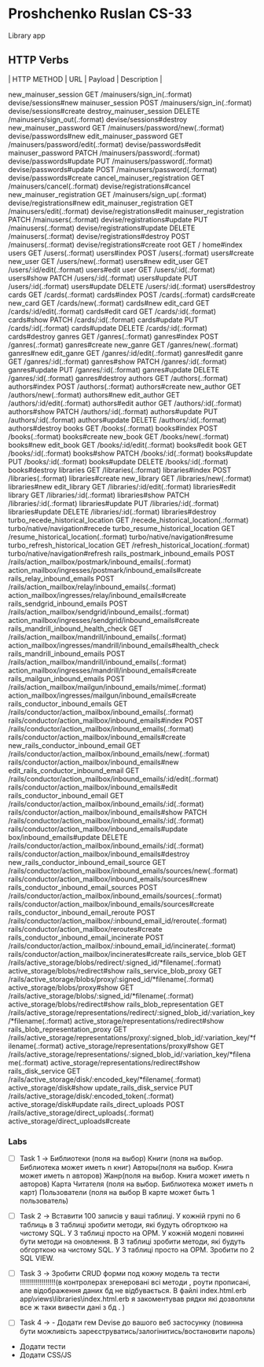 
# Proshchenko Ruslan CS-33


Library app

## HTTP Verbs
| HTTP METHOD | URL             | Payload | Description                  |


new_mainuser_session GET    /mainusers/sign_in(.:format)                                                                      devise/sessions#new
                        mainuser_session POST   /mainusers/sign_in(.:format)                                                                      devise/sessions#create
                destroy_mainuser_session DELETE /mainusers/sign_out(.:format)                                                                     devise/sessions#destroy
                   new_mainuser_password GET    /mainusers/password/new(.:format)                                                                 devise/passwords#new
                  edit_mainuser_password GET    /mainusers/password/edit(.:format)                                                                devise/passwords#edit
                       mainuser_password PATCH  /mainusers/password(.:format)                                                                     devise/passwords#update
                                         PUT    /mainusers/password(.:format)                                                                     devise/passwords#update
                                         POST   /mainusers/password(.:format)                                                                     devise/passwords#create
            cancel_mainuser_registration GET    /mainusers/cancel(.:format)                                                                       devise/registrations#cancel
               new_mainuser_registration GET    /mainusers/sign_up(.:format)                                                                      devise/registrations#new
              edit_mainuser_registration GET    /mainusers/edit(.:format)                                                                         devise/registrations#edit
                   mainuser_registration PATCH  /mainusers(.:format)                                                                              devise/registrations#update
                                         PUT    /mainusers(.:format)                                                                              devise/registrations#update
                                         DELETE /mainusers(.:format)                                                                              devise/registrations#destroy
                                         POST   /mainusers(.:format)                                                                              devise/registrations#create
                                    root GET    /                                                                                                 home#index
                                   users GET    /users(.:format)                                                                                  users#index
                                         POST   /users(.:format)                                                                                  users#create
                                new_user GET    /users/new(.:format)                                                                              users#new
                               edit_user GET    /users/:id/edit(.:format)                                                                         users#edit
                                    user GET    /users/:id(.:format)                                                                              users#show
                                         PATCH  /users/:id(.:format)                                                                              users#update
                                         PUT    /users/:id(.:format)                                                                              users#update
                                         DELETE /users/:id(.:format)                                                                              users#destroy
                                   cards GET    /cards(.:format)                                                                                  cards#index
                                         POST   /cards(.:format)                                                                                  cards#create
                                new_card GET    /cards/new(.:format)                                                                              cards#new
                               edit_card GET    /cards/:id/edit(.:format)                                                                         cards#edit
                                    card GET    /cards/:id(.:format)                                                                              cards#show
                                         PATCH  /cards/:id(.:format)                                                                              cards#update
                                         PUT    /cards/:id(.:format)                                                                              cards#update
                                         DELETE /cards/:id(.:format)                                                                              cards#destroy
                                  ganres GET    /ganres(.:format)                                                                                 ganres#index
                                         POST   /ganres(.:format)                                                                                 ganres#create
                               new_ganre GET    /ganres/new(.:format)                                                                             ganres#new
                              edit_ganre GET    /ganres/:id/edit(.:format)                                                                        ganres#edit
                                   ganre GET    /ganres/:id(.:format)                                                                             ganres#show
                                         PATCH  /ganres/:id(.:format)                                                                             ganres#update
                                         PUT    /ganres/:id(.:format)                                                                             ganres#update
                                         DELETE /ganres/:id(.:format)                                                                             ganres#destroy
                                 authors GET    /authors(.:format)                                                                                authors#index
                                         POST   /authors(.:format)                                                                                authors#create
                              new_author GET    /authors/new(.:format)                                                                            authors#new
                             edit_author GET    /authors/:id/edit(.:format)                                                                       authors#edit
                                  author GET    /authors/:id(.:format)                                                                            authors#show
                                         PATCH  /authors/:id(.:format)                                                                            authors#update
                                         PUT    /authors/:id(.:format)                                                                            authors#update
                                         DELETE /authors/:id(.:format)                                                                            authors#destroy
                                   books GET    /books(.:format)                                                                                  books#index
                                         POST   /books(.:format)                                                                                  books#create
                                new_book GET    /books/new(.:format)                                                                              books#new
                               edit_book GET    /books/:id/edit(.:format)                                                                         books#edit
                                    book GET    /books/:id(.:format)                                                                              books#show
                                         PATCH  /books/:id(.:format)                                                                              books#update
                                         PUT    /books/:id(.:format)                                                                              books#update
                                         DELETE /books/:id(.:format)                                                                              books#destroy
                               libraries GET    /libraries(.:format)                                                                              libraries#index
                                         POST   /libraries(.:format)                                                                              libraries#create
                             new_library GET    /libraries/new(.:format)                                                                          libraries#new
                            edit_library GET    /libraries/:id/edit(.:format)                                                                     libraries#edit
                                 library GET    /libraries/:id(.:format)                                                                          libraries#show
                                         PATCH  /libraries/:id(.:format)                                                                          libraries#update
                                         PUT    /libraries/:id(.:format)                                                                          libraries#update
                                         DELETE /libraries/:id(.:format)                                                                          libraries#destroy
        turbo_recede_historical_location GET    /recede_historical_location(.:format)                                                             turbo/native/navigation#recede
        turbo_resume_historical_location GET    /resume_historical_location(.:format)                                                             turbo/native/navigation#resume
       turbo_refresh_historical_location GET    /refresh_historical_location(.:format)                                                            turbo/native/navigation#refresh
           rails_postmark_inbound_emails POST   /rails/action_mailbox/postmark/inbound_emails(.:format)                                           action_mailbox/ingresses/postmark/inbound_emails#create
              rails_relay_inbound_emails POST   /rails/action_mailbox/relay/inbound_emails(.:format)                                              action_mailbox/ingresses/relay/inbound_emails#create
           rails_sendgrid_inbound_emails POST   /rails/action_mailbox/sendgrid/inbound_emails(.:format)                                           action_mailbox/ingresses/sendgrid/inbound_emails#create
     rails_mandrill_inbound_health_check GET    /rails/action_mailbox/mandrill/inbound_emails(.:format)                                           action_mailbox/ingresses/mandrill/inbound_emails#health_check
           rails_mandrill_inbound_emails POST   /rails/action_mailbox/mandrill/inbound_emails(.:format)                                           action_mailbox/ingresses/mandrill/inbound_emails#create
            rails_mailgun_inbound_emails POST   /rails/action_mailbox/mailgun/inbound_emails/mime(.:format)                                       action_mailbox/ingresses/mailgun/inbound_emails#create
          rails_conductor_inbound_emails GET    /rails/conductor/action_mailbox/inbound_emails(.:format)                                          rails/conductor/action_mailbox/inbound_emails#index
                                         POST   /rails/conductor/action_mailbox/inbound_emails(.:format)                                          rails/conductor/action_mailbox/inbound_emails#create
       new_rails_conductor_inbound_email GET    /rails/conductor/action_mailbox/inbound_emails/new(.:format)                                      rails/conductor/action_mailbox/inbound_emails#new
      edit_rails_conductor_inbound_email GET    /rails/conductor/action_mailbox/inbound_emails/:id/edit(.:format)                                 rails/conductor/action_mailbox/inbound_emails#edit
           rails_conductor_inbound_email GET    /rails/conductor/action_mailbox/inbound_emails/:id(.:format)                                      rails/conductor/action_mailbox/inbound_emails#show
                                         PATCH  /rails/conductor/action_mailbox/inbound_emails/:id(.:format)                                      rails/conductor/action_mailbox/inbound_emails#update
box/inbound_emails#update
                                         DELETE /rails/conductor/action_mailbox/inbound_emails/:id(.:format)                                      rails/conductor/action_mailbox/inbound_emails#destroy
new_rails_conductor_inbound_email_source GET    /rails/conductor/action_mailbox/inbound_emails/sources/new(.:format)                              rails/conductor/action_mailbox/inbound_emails/sources#new
   rails_conductor_inbound_email_sources POST   /rails/conductor/action_mailbox/inbound_emails/sources(.:format)                                  rails/conductor/action_mailbox/inbound_emails/sources#create
   rails_conductor_inbound_email_reroute POST   /rails/conductor/action_mailbox/:inbound_email_id/reroute(.:format)                               rails/conductor/action_mailbox/reroutes#create
rails_conductor_inbound_email_incinerate POST   /rails/conductor/action_mailbox/:inbound_email_id/incinerate(.:format)                            rails/conductor/action_mailbox/incinerates#create
                      rails_service_blob GET    /rails/active_storage/blobs/redirect/:signed_id/*filename(.:format)                               active_storage/blobs/redirect#show
                rails_service_blob_proxy GET    /rails/active_storage/blobs/proxy/:signed_id/*filename(.:format)                                  active_storage/blobs/proxy#show
                                         GET    /rails/active_storage/blobs/:signed_id/*filename(.:format)                                        active_storage/blobs/redirect#show
               rails_blob_representation GET    /rails/active_storage/representations/redirect/:signed_blob_id/:variation_key/*filename(.:format) active_storage/representations/redirect#show
         rails_blob_representation_proxy GET    /rails/active_storage/representations/proxy/:signed_blob_id/:variation_key/*filename(.:format)    active_storage/representations/proxy#show
                                         GET    /rails/active_storage/representations/:signed_blob_id/:variation_key/*filename(.:format)          active_storage/representations/redirect#show
                      rails_disk_service GET    /rails/active_storage/disk/:encoded_key/*filename(.:format)                                       active_storage/disk#show
               update_rails_disk_service PUT    /rails/active_storage/disk/:encoded_token(.:format)                                               active_storage/disk#update
                    rails_direct_uploads POST   /rails/active_storage/direct_uploads(.:format)                                                    active_storage/direct_uploads#create
                    
                    
 
 
 
 ### Labs
 
- [ ] Task 1 ->
Библиотеки (поля на выбор)
Книги (поля на выбор. Библиотека может иметь n книг)
Авторы(поля на выбор. Книга может иметь n авторов)
Жанр(поля на выбор. Книга может иметь n авторов)
Карта Читателя (поля на выбор. Библиотека может иметь n карт)
Пользователи (поля на выбор В карте может быть 1 пользователь)

- [ ] Task 2 -> Вставити 100 записів у ваші таблиці. У кожній групі по 6 таблиць в 3 таблиці зробити методи, які будуть обгорткою на чистому SQL. У 3 таблиці просто на ОРМ.
У кожній моделі повинні бути методи на оновлення. В 3 таблиці зробити методи, які будуть обгорткою на чистому SQL. У 3 таблиці просто на ОРМ.
Зробити по 2 SQL VIEW.

- [ ] Task 3 -> Зробити CRUD форми под кожну модель та тести 
!!!!!!!!!!!!!!!!!!(в контролерах згенеровані всі методи , роути прописані, але відображення даних бд не відбувається. В файлі index.html.erb app\views\libraries\index.html.erb я закоментував рядки які дозволяли все ж таки вивести дані з бд . )

- [ ] Task 4 ->  - Додати гем Devise до вашого веб застосунку (повинна бути можливість зареєструватись/залогінитись/востановити пароль)
- Додати тести
- Додати CSS/JS
                    
                    



